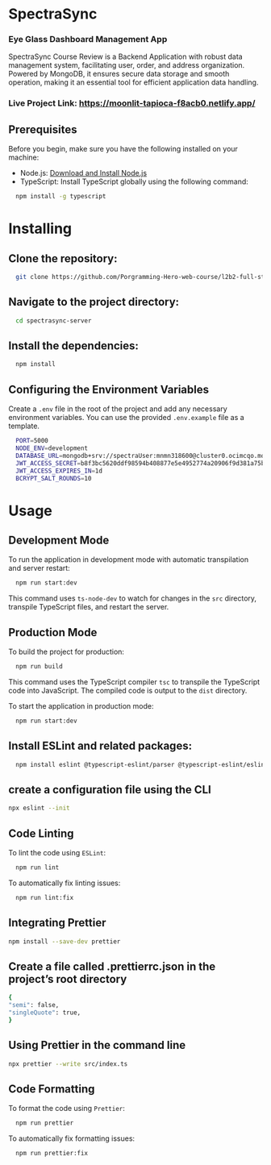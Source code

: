 # SpectraSync

### Eye Glass Dashboard Management App

SpectraSync Course Review is a Backend Application with robust data management system, facilitating user, order, and address organization. Powered by MongoDB, it ensures secure data storage and smooth operation, making it an essential tool for efficient application data handling.

### Live Project Link: https://moonlit-tapioca-f8acb0.netlify.app/

## Prerequisites

Before you begin, make sure you have the following installed on your machine:

- Node.js: [Download and Install Node.js](https://nodejs.org/)
- TypeScript: Install TypeScript globally using the following command:

```bash
  npm install -g typescript
```

# Installing

## Clone the repository:

```bash
  git clone https://github.com/Porgramming-Hero-web-course/l2b2-full-stack-a5-server-side-isratjmn
```

## Navigate to the project directory:

```bash
  cd spectrasync-server

```

## Install the dependencies:

```bash
  npm install
```

## Configuring the Environment Variables

Create a `.env` file in the root of the project and add any necessary environment variables. You can use the provided `.env.example` file as a template.

```bash
  PORT=5000
  NODE_ENV=development
  DATABASE_URL=mongodb+srv://spectraUser:mnmn318600@cluster0.ocimcqo.mongodb.net/spectraDB?retryWrites=true&w=majority
  JWT_ACCESS_SECRET=b8f3bc5620ddf98594b408877e5e4952774a20906f9d381a75ba7fb2598cf9af
  JWT_ACCESS_EXPIRES_IN=1d
  BCRYPT_SALT_ROUNDS=10
```

# Usage

## Development Mode

To run the application in development mode with automatic transpilation and server restart:

```bash
  npm run start:dev
```

This command uses `ts-node-dev` to watch for changes in the `src` directory, transpile TypeScript files, and restart the server.

## Production Mode

To build the project for production:

```bash
  npm run build
```

This command uses the TypeScript compiler `tsc` to transpile the TypeScript code into JavaScript. The compiled code is output to the `dist` directory.

To start the application in production mode:

```bash
  npm run start:dev
```

## Install ESLint and related packages:

```bash
  npm install eslint @typescript-eslint/parser @typescript-eslint/eslint-plugin --save-dev
```

## create a configuration file using the CLI

```bash
npx eslint --init
```

## Code Linting

To lint the code using `ESLint`:

```bash
  npm run lint
```

To automatically fix linting issues:

```bash
  npm run lint:fix
```

## Integrating Prettier

```bash
npm install --save-dev prettier
```

## Create a file called .prettierrc.json in the project’s root directory

```bash
{
"semi": false,
"singleQuote": true,
}

```

## Using Prettier in the command line

```bash
npx prettier --write src/index.ts
```

## Code Formatting

To format the code using `Prettier`:

```bash
  npm run prettier
```

To automatically fix formatting issues:

```bash
  npm run prettier:fix
```
